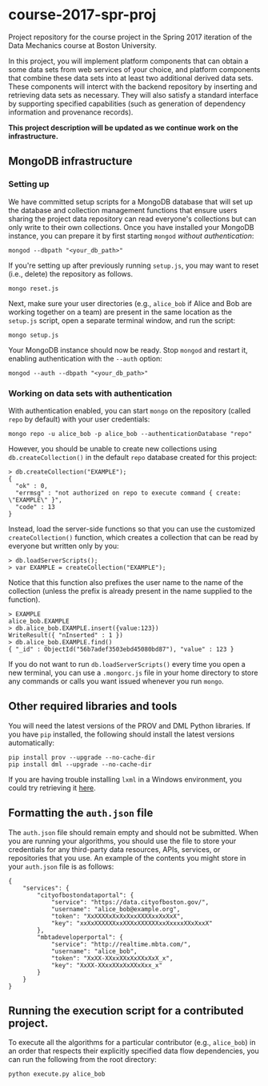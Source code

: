 # course-2017-spr-proj
Project repository for the course project in the Spring 2017 iteration of the Data Mechanics course at Boston University.

In this project, you will implement platform components that can obtain a some data sets from web services of your choice, and platform components that combine these data sets into at least two additional derived data sets. These components will interct with the backend repository by inserting and retrieving data sets as necessary. They will also satisfy a standard interface by supporting specified capabilities (such as generation of dependency information and provenance records).

**This project description will be updated as we continue work on the infrastructure.**

## MongoDB infrastructure

### Setting up

We have committed setup scripts for a MongoDB database that will set up the database and collection management functions that ensure users sharing the project data repository can read everyone's collections but can only write to their own collections. Once you have installed your MongoDB instance, you can prepare it by first starting `mongod` _without authentication_:
```
mongod --dbpath "<your_db_path>"
```
If you're setting up after previously running `setup.js`, you may want to reset (i.e., delete) the repository as follows.
```
mongo reset.js
```
Next, make sure your user directories (e.g., `alice_bob` if Alice and Bob are working together on a team) are present in the same location as the `setup.js` script, open a separate terminal window, and run the script:
```
mongo setup.js
```
Your MongoDB instance should now be ready. Stop `mongod` and restart it, enabling authentication with the `--auth` option:
```
mongod --auth --dbpath "<your_db_path>"
```

### Working on data sets with authentication

With authentication enabled, you can start `mongo` on the repository (called `repo` by default) with your user credentials:
```
mongo repo -u alice_bob -p alice_bob --authenticationDatabase "repo"
```
However, you should be unable to create new collections using `db.createCollection()` in the default `repo` database created for this project:
```
> db.createCollection("EXAMPLE");
{
  "ok" : 0,
  "errmsg" : "not authorized on repo to execute command { create: \"EXAMPLE\" }",
  "code" : 13
}
```
Instead, load the server-side functions so that you can use the customized `createCollection()` function, which creates a collection that can be read by everyone but written only by you:
```
> db.loadServerScripts();
> var EXAMPLE = createCollection("EXAMPLE");
```
Notice that this function also prefixes the user name to the name of the collection (unless the prefix is already present in the name supplied to the function).
```
> EXAMPLE
alice_bob.EXAMPLE
> db.alice_bob.EXAMPLE.insert({value:123})
WriteResult({ "nInserted" : 1 })
> db.alice_bob.EXAMPLE.find()
{ "_id" : ObjectId("56b7adef3503ebd45080bd87"), "value" : 123 }
```
If you do not want to run `db.loadServerScripts()` every time you open a new terminal, you can use a `.mongorc.js` file in your home directory to store any commands or calls you want issued whenever you run `mongo`.

## Other required libraries and tools

You will need the latest versions of the PROV and DML Python libraries. If you have `pip` installed, the following should install the latest versions automatically:
```
pip install prov --upgrade --no-cache-dir
pip install dml --upgrade --no-cache-dir
```
If you are having trouble installing `lxml` in a Windows environment, you could try retrieving it [here](http://www.lfd.uci.edu/~gohlke/pythonlibs/).

## Formatting the `auth.json` file

The `auth.json` file should remain empty and should not be submitted. When you are running your algorithms, you should use the file to store your credentials for any third-party data resources, APIs, services, or repositories that you use. An example of the contents you might store in your `auth.json` file is as follows:
```
{
    "services": {
        "cityofbostondataportal": {
            "service": "https://data.cityofboston.gov/",
            "username": "alice_bob@example.org",
            "token": "XxXXXXxXxXxXxxXXXXxxXxXxX",
            "key": "xxXxXXXXXXxxXXXxXXXXXXxxXxxxxXXxXxxX"
        },
        "mbtadeveloperportal": {
            "service": "http://realtime.mbta.com/",
            "username": "alice_bob",
            "token": "XxXX-XXxxXXxXxXXxXxX_x",
            "key": "XxXX-XXxxXXxXxXXxXxx_x"
        }
    }
}
```

## Running the execution script for a contributed project.

To execute all the algorithms for a particular contributor (e.g., `alice_bob`) in an order that respects their explicitly specified data flow dependencies, you can run the following from the root directory:
```
python execute.py alice_bob
```